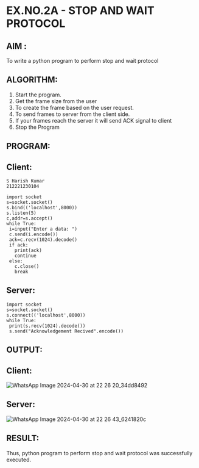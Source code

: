 # EX.NO.2A - STOP AND WAIT PROTOCOL
## AIM :
To write a python program to perform stop and wait protocol
## ALGORITHM:
1. Start the program.
2. Get the frame size from the user
3. To create the frame based on the user request.
4. To send frames to server from the client side.
5. If your frames reach the server it will send ACK signal to client
6. Stop the Program
## PROGRAM:

## Client:
```
S Harish Kumar
212221230104

import socket
s=socket.socket()
s.bind(('localhost',8000))
s.listen(5)
c,addr=s.accept()
while True:
 i=input("Enter a data: ")
 c.send(i.encode())
 ack=c.recv(1024).decode()
 if ack:
   print(ack)
   continue
 else:
   c.close()
   break
```
## Server:
```
import socket
s=socket.socket()
s.connect(('localhost',8000))
while True:
 print(s.recv(1024).decode())
 s.send("Acknowledgement Recived".encode())
```
## OUTPUT:
## Client:
![WhatsApp Image 2024-04-30 at 22 26 20_34dd8492](https://github.com/JAYASREE24032006/2a_Stop_and_Wait_Protocol/assets/144360800/babac62c-b063-41e0-aaf6-6977a82f5175)

## Server:
![WhatsApp Image 2024-04-30 at 22 26 43_6241820c](https://github.com/JAYASREE24032006/2a_Stop_and_Wait_Protocol/assets/144360800/1ddd6c66-b581-416b-8c3f-a75f6afc22cd)

## RESULT:
Thus, python program to perform stop and wait protocol was successfully executed.
